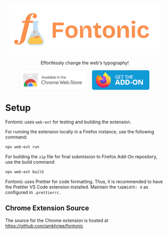 <div align="center"><img style="height: 10rem" src="./res/logo_transparent.png"></div>

<p align="center">Effortlessly change the web's typography!</p>
<div style="display:flex; justify-content:center;gap:1rem;" align="center"><img href="https://chromewebstore.google.com/detail/fontonic/hnjlnpipbcbgllcjgbcjfgepmeomdcog" style="height: 4rem; cursor: pointer;" src="./res/webstore.png">
<img href="https://addons.mozilla.org/en-US/firefox/addon/fontonic-customize-fonts/" style="height: 4rem; cursor: pointer;" src="./res/firefoxaddon.png">
</div>

# Setup

Fontonic uses `web-ext` for testing and building the extension.

For running the extension locally in a Firefox instance, use the following command:

```sh
npx web-ext run
```

For building the `zip` file for final submission to Firefox Add-On repository, use the build command:

```sh
npx web-ext build
```

Fontonic uses Prettier for code formatting. Thus, it is recommended to have the Prettier VS Code extension installed. Maintain the `tabWidth: 4` as configured in `.prettierrc`.

## Chrome Extension Source

The source for the Chrome extension is hosted at https://github.com/amkhrjee/fontonic
